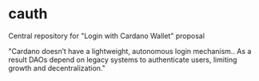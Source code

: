 # cauth
Central repository for "Login with Cardano Wallet" proposal

"Cardano doesn’t have a lightweight, autonomous login mechanism.. As a result DAOs depend on legacy systems to authenticate users, limiting growth and decentralization."
